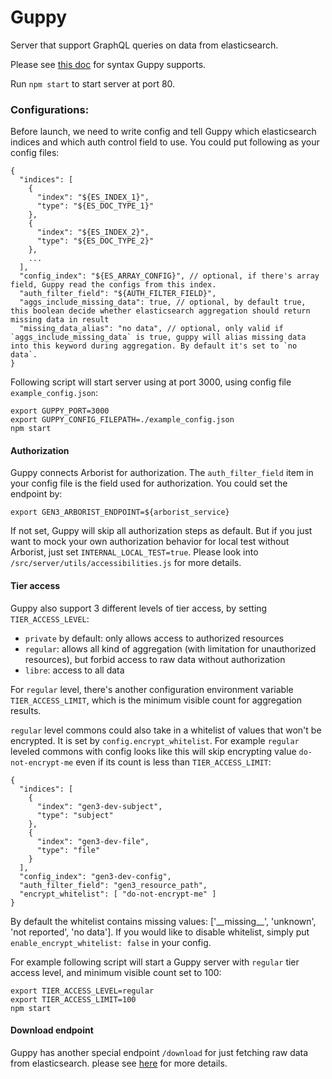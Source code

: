 # Guppy

Server that support GraphQL queries on data from elasticsearch. 

Please see [this doc](https://github.com/uc-cdis/guppy/blob/master/doc/queries.md) for syntax Guppy supports.

Run `npm start` to start server at port 80. 

### Configurations: 
Before launch, we need to write config and tell Guppy which elasticsearch indices and which auth control field to use. 
You could put following as your config files: 

```
{
  "indices": [
    {
      "index": "${ES_INDEX_1}",
      "type": "${ES_DOC_TYPE_1}"
    },
    {
      "index": "${ES_INDEX_2}",
      "type": "${ES_DOC_TYPE_2}"
    },
    ...
  ],
  "config_index": "${ES_ARRAY_CONFIG}", // optional, if there's array field, Guppy read the configs from this index.
  "auth_filter_field": "${AUTH_FILTER_FIELD}",
  "aggs_include_missing_data": true, // optional, by default true, this boolean decide whether elasticsearch aggregation should return missing data in result
  "missing_data_alias": "no data", // optional, only valid if `aggs_include_missing_data` is true, guppy will alias missing data into this keyword during aggregation. By default it's set to `no data`.
}
```

Following script will start server using at port 3000, using config file `example_config.json`: 

```
export GUPPY_PORT=3000
export GUPPY_CONFIG_FILEPATH=./example_config.json
npm start
```

#### Authorization
Guppy connects Arborist for authorization. 
The `auth_filter_field` item in your config file is the field used for authorization. 
You could set the endpoint by: 

```
export GEN3_ARBORIST_ENDPOINT=${arborist_service}
```

If not set, Guppy will skip all authorization steps as default. 
But if you just want to mock your own authorization behavior for local test without Arborist, just set `INTERNAL_LOCAL_TEST=true`. 
Please look into `/src/server/utils/accessibilities.js` for more details. 

#### Tier access
Guppy also support 3 different levels of tier access, by setting `TIER_ACCESS_LEVEL`: 
- `private` by default: only allows access to authorized resources
- `regular`: allows all kind of aggregation (with limitation for unauthorized resources), but forbid access to raw data without authorization
- `libre`: access to all data

For `regular` level, there's another configuration environment variable `TIER_ACCESS_LIMIT`, which is the minimum visible count for aggregation results.

`regular` level commons could also take in a whitelist of values that won't be encrypted. It is set by `config.encrypt_whitelist`. 
For example `regular` leveled commons with config looks like this will skip encrypting value `do-not-encrypt-me` even if its count is less than `TIER_ACCESS_LIMIT`: 

```
{
  "indices": [
    {
      "index": "gen3-dev-subject",
      "type": "subject"
    },
    {
      "index": "gen3-dev-file",
      "type": "file"
    }
  ],
  "config_index": "gen3-dev-config",
  "auth_filter_field": "gen3_resource_path",
  "encrypt_whitelist": [ "do-not-encrypt-me" ]
}
```

By default the whitelist contains missing values: ['\_\_missing\_\_', 'unknown', 'not reported', 'no data']. 
If you would like to disable whitelist, simply put `enable_encrypt_whitelist: false` in your config.

For example following script will start a Guppy server with `regular` tier access level, and minimum visible count set to 100: 

```
export TIER_ACCESS_LEVEL=regular
export TIER_ACCESS_LIMIT=100
npm start
```

#### Download endpoint
Guppy has another special endpoint `/download` for just fetching raw data from elasticsearch. please see [here](https://github.com/uc-cdis/guppy/blob/master/doc/download.md) for more details.  

